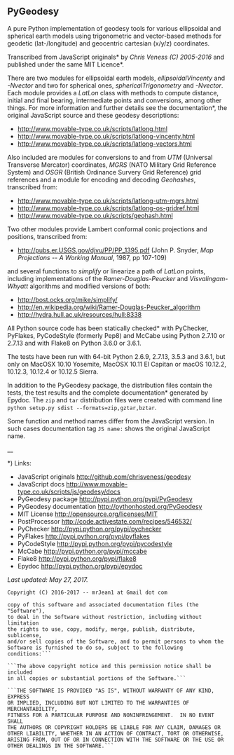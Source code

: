 ## PyGeodesy

A pure Python implementation of geodesy tools for various ellipsoidal
and spherical earth models using trigonometric and vector-based methods
for geodetic (lat-/longitude) and geocentric cartesian (x/y/z) coordinates.

Transcribed from JavaScript originals* by _Chris Veness (C) 2005-2016_
and published under the same MIT Licence*.

There are two modules for ellipsoidal earth models, _ellipsoidalVincenty_
and _-Nvector_ and two for spherical ones, _sphericalTrigonometry_ and
_-Nvector_.  Each module provides a _LatLon_ class with methods to compute
distance, initial and final bearing, intermediate points and conversions,
among other things.  For more information and further details see the
documentation*, the original JavaScript source and these geodesy descriptions:

- <http://www.movable-type.co.uk/scripts/latlong.html>
- <http://www.movable-type.co.uk/scripts/latlong-vincenty.html>
- <http://www.movable-type.co.uk/scripts/latlong-vectors.html>

Also included are modules for conversions to and from _UTM_ (Universal
Transverse Mercator) coordinates, _MGRS_ (NATO Military Grid Reference
System) and _OSGR_ (British Ordinance Survery Grid Reference) grid
references and a module for encoding and decoding _Geohashes_,
transcribed from:

- <http://www.movable-type.co.uk/scripts/latlong-utm-mgrs.html>
- <http://www.movable-type.co.uk/scripts/latlong-os-gridref.html>
- <http://www.movable-type.co.uk/scripts/geohash.html>

Two other modules provide Lambert conformal conic projections and
positions, transcribed from:

- <http://pubs.er.USGS.gov/djvu/PP/PP_1395.pdf> (John P. Snyder,
_Map Projections -- A Working Manual_, 1987, pp 107-109)

and several functions to _simplify_ or linearize a path of _LatLon_
points, including implementations of the _Ramer-Douglas-Peucker_ and
_Visvalingam-Whyatt_ algorithms and modified versions of both:

- <http://bost.ocks.org/mike/simplify/>
- <http://en.wikipedia.org/wiki/Ramer-Douglas-Peucker_algorithm>
- <http://hydra.hull.ac.uk/resources/hull:8338>

All Python source code has been statically checked* with PyChecker,
PyFlakes, PyCodeStyle (formerly Pep8) and McCabe using Python 2.7.10
or 2.7.13 and with Flake8 on Python 3.6.0 or 3.6.1.

The tests have been run with 64-bit Python 2.6.9, 2.7.13, 3.5.3 and
3.6.1, but only on MacOSX 10.10 Yosemite, MacOSX 10.11 El Capitan or
macOS 10.12.2, 10.12.3, 10.12.4 or 10.12.5 Sierra.

In addition to the PyGeodesy package, the distribution files contain the tests,
the test results and the complete documentation* generated by Epydoc.  The
```zip``` and ```tar``` distribution files were created with command line
```python setup.py sdist --formats=zip,gztar,bztar```.

Some function and method names differ from the JavaScript version.  In such
cases documentation tag ```JS name:``` shows the original JavaScript name.

__

*) Links:
 - JavaScript originals <http://github.com/chrisveness/geodesy>
 - JavaScript docs <http://www.movable-type.co.uk/scripts/js/geodesy/docs>
 - PyGeodesy package <http://pypi.python.org/pypi/PyGeodesy>
 - PyGeodesy documentation <http://pythonhosted.org/PyGeodesy>
 - MIT License <http://opensource.org/licenses/MIT>
 - PostProcessor <http://code.activestate.com/recipes/546532/>
 - PyChecker <http://pypi.python.org/pypi/pychecker>
 - PyFlakes <http://pypi.python.org/pypi/pyflakes>
 - PyCodeStyle <http://pypi.python.org/pypi/pycodestyle>
 - McCabe <http://pypi.python.org/pypi/mccabe>
 - Flake8 <http://pypi.python.org/pypi/flake8>
 - Epydoc <http://pypi.python.org/pypi/epydoc>

_Last updated: May 27, 2017._


```Copyright (C) 2016-2017 -- mrJean1 at Gmail dot com```

```Permission is hereby granted, free of charge, to any person obtaining a
copy of this software and associated documentation files (the "Software"),
to deal in the Software without restriction, including without limitation
the rights to use, copy, modify, merge, publish, distribute, sublicense,
and/or sell copies of the Software, and to permit persons to whom the
Software is furnished to do so, subject to the following conditions:```

```The above copyright notice and this permission notice shall be included
in all copies or substantial portions of the Software.```

```THE SOFTWARE IS PROVIDED "AS IS", WITHOUT WARRANTY OF ANY KIND, EXPRESS
OR IMPLIED, INCLUDING BUT NOT LIMITED TO THE WARRANTIES OF MERCHANTABILITY,
FITNESS FOR A PARTICULAR PURPOSE AND NONINFRINGEMENT.  IN NO EVENT SHALL
THE AUTHORS OR COPYRIGHT HOLDERS BE LIABLE FOR ANY CLAIM, DAMAGES OR
OTHER LIABILITY, WHETHER IN AN ACTION OF CONTRACT, TORT OR OTHERWISE,
ARISING FROM, OUT OF OR IN CONNECTION WITH THE SOFTWARE OR THE USE OR
OTHER DEALINGS IN THE SOFTWARE.```

